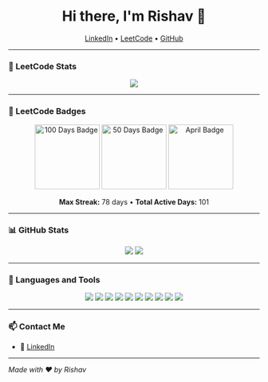 <h1 align="center">Hi there, I'm Rishav 👋</h1>

<p align="center">
  <a href="https://www.linkedin.com/in/rishav-kumar-3b9abb24b">LinkedIn</a> •
  <a href="https://leetcode.com/Rishav55055/">LeetCode</a> •
  <a href="https://github.com/Rishav5505">GitHub</a>
</p>

---

### 🧠 LeetCode Stats

<p align="center">
  <img src="https://leetcard.jacoblin.cool/Rishav55055?theme=light&font=Karma" />
</p>

---

### 🏅 LeetCode Badges

<p align="center">
  <img src="https://assets.leetcode.com/static_assets/others/25100.gif" alt="100 Days Badge" width="130" />
  <img src="https://assets.leetcode.com/static_assets/others/2550.gif" alt="50 Days Badge" width="130" />
  <img src="https://assets.leetcode.com/static_assets/marketing/202504.gif" alt="April Badge" width="130" />
</p>

<p align="center">
  <b>Max Streak:</b> 78 days • <b>Total Active Days:</b> 101
</p>

---

### 📊 GitHub Stats

<p align="center">
  <img src="https://github-readme-stats.vercel.app/api?username=Rishav5505&show_icons=true&theme=radical" />
  <img src="https://github-readme-stats.vercel.app/api/top-langs/?username=Rishav5505&layout=compact&theme=radical" />
</p>

---

### 🧰 Languages and Tools

<p align="center">
  <img src="https://img.icons8.com/color/48/000000/c-plus-plus-logo.png"/>
  <img src="https://img.icons8.com/color/48/000000/javascript.png"/>
  <img src="https://img.icons8.com/color/48/000000/python.png"/>
  <img src="https://img.icons8.com/color/48/000000/react-native.png"/>
  <img src="https://img.icons8.com/color/48/000000/mongodb.png"/>
  <img src="https://img.icons8.com/color/48/000000/nodejs.png"/>
  <img src="https://img.icons8.com/color/48/000000/html-5.png"/>
  <img src="https://img.icons8.com/color/48/000000/css3.png"/>
  <img src="https://img.icons8.com/color/48/000000/mysql-logo.png"/>
  <img src="https://img.icons8.com/color/48/000000/git.png"/>
</p>

---

### 📫 Contact Me

- 🔗 [LinkedIn](https://www.linkedin.com/in/rishav-kumar-3b9abb24b)

---

*Made with ❤️ by Rishav*

